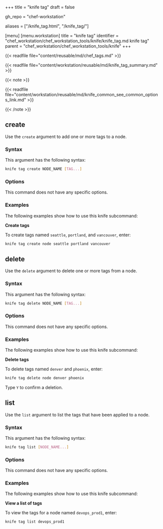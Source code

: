 +++
title = "knife tag"
draft = false

gh_repo = "chef-workstation"

aliases = ["/knife_tag.html", "/knife_tag/"]

[menu]
  [menu.workstation]
    title = "knife tag"
    identifier = "chef_workstation/chef_workstation_tools/knife/knife_tag.md knife tag"
    parent = "chef_workstation/chef_workstation_tools/knife"
+++
<!-- markdownlint-disable-file MD024 MD036 -->

{{< readfile file="content/reusable/md/chef_tags.md" >}}

{{< readfile file="content/workstation/reusable/md/knife_tag_summary.md" >}}

{{< note >}}

{{< readfile file="content/workstation/reusable/md/knife_common_see_common_options_link.md" >}}

{{< /note >}}

## create

Use the `create` argument to add one or more tags to a node.

### Syntax

This argument has the following syntax:

``` bash
knife tag create NODE_NAME [TAG...]
```

### Options

This command does not have any specific options.

### Examples

The following examples show how to use this knife subcommand:

**Create tags**

To create tags named `seattle`, `portland`, and `vancouver`, enter:

``` bash
knife tag create node seattle portland vancouver
```

## delete

Use the `delete` argument to delete one or more tags from a node.

### Syntax

This argument has the following syntax:

``` bash
knife tag delete NODE_NAME [TAG...]
```

### Options

This command does not have any specific options.

### Examples

The following examples show how to use this knife subcommand:

**Delete tags**

To delete tags named `denver` and `phoenix`, enter:

``` bash
knife tag delete node denver phoenix
```

Type `Y` to confirm a deletion.

## list

Use the `list` argument to list the tags that have been applied
to a node.

### Syntax

This argument has the following syntax:

``` bash
knife tag list [NODE_NAME...]
```

### Options

This command does not have any specific options.

### Examples

The following examples show how to use this knife subcommand:

**View a list of tags**

To view the tags for a node named `devops_prod1`, enter:

``` bash
knife tag list devops_prod1
```
